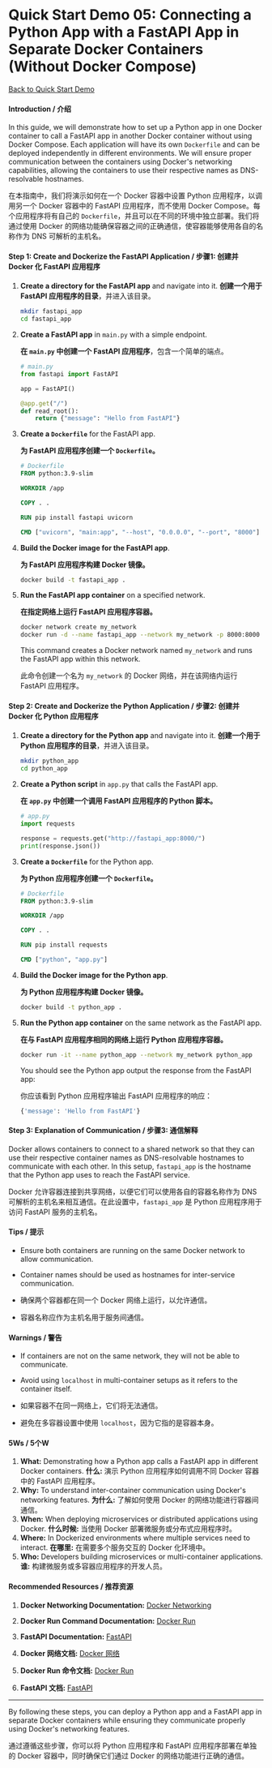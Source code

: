 # Quick Start Demo 05: Connecting a Python App with a FastAPI App in Separate Docker Containers (Without Docker Compose)

[Back to Quick Start Demo](https://github.com/uwspstar/20-Day-Challenge-List/blob/main/Docker/Quick%20Start%20Demo.md)

#### Introduction / 介绍

In this guide, we will demonstrate how to set up a Python app in one Docker container to call a FastAPI app in another Docker container without using Docker Compose. Each application will have its own `Dockerfile` and can be deployed independently in different environments. We will ensure proper communication between the containers using Docker's networking capabilities, allowing the containers to use their respective names as DNS-resolvable hostnames.

在本指南中，我们将演示如何在一个 Docker 容器中设置 Python 应用程序，以调用另一个 Docker 容器中的 FastAPI 应用程序，而不使用 Docker Compose。每个应用程序将有自己的 `Dockerfile`，并且可以在不同的环境中独立部署。我们将通过使用 Docker 的网络功能确保容器之间的正确通信，使容器能够使用各自的名称作为 DNS 可解析的主机名。

#### Step 1: Create and Dockerize the FastAPI Application / 步骤1: 创建并 Docker 化 FastAPI 应用程序

1. **Create a directory for the FastAPI app** and navigate into it.
   **创建一个用于 FastAPI 应用程序的目录**，并进入该目录。

   ```bash
   mkdir fastapi_app
   cd fastapi_app
   ```

2. **Create a FastAPI app** in `main.py` with a simple endpoint.

   **在 `main.py` 中创建一个 FastAPI 应用程序**，包含一个简单的端点。

   ```python
   # main.py
   from fastapi import FastAPI

   app = FastAPI()

   @app.get("/")
   def read_root():
       return {"message": "Hello from FastAPI"}
   ```

3. **Create a `Dockerfile`** for the FastAPI app.

   **为 FastAPI 应用程序创建一个 `Dockerfile`。**

   ```dockerfile
   # Dockerfile
   FROM python:3.9-slim

   WORKDIR /app

   COPY . .

   RUN pip install fastapi uvicorn

   CMD ["uvicorn", "main:app", "--host", "0.0.0.0", "--port", "8000"]
   ```

4. **Build the Docker image for the FastAPI app**.

   **为 FastAPI 应用程序构建 Docker 镜像。**

   ```bash
   docker build -t fastapi_app .
   ```

5. **Run the FastAPI app container** on a specified network.

   **在指定网络上运行 FastAPI 应用程序容器。**

   ```bash
   docker network create my_network
   docker run -d --name fastapi_app --network my_network -p 8000:8000 fastapi_app
   ```

   This command creates a Docker network named `my_network` and runs the FastAPI app within this network.

   此命令创建一个名为 `my_network` 的 Docker 网络，并在该网络内运行 FastAPI 应用程序。

#### Step 2: Create and Dockerize the Python Application / 步骤2: 创建并 Docker 化 Python 应用程序

1. **Create a directory for the Python app** and navigate into it.
   **创建一个用于 Python 应用程序的目录**，并进入该目录。

   ```bash
   mkdir python_app
   cd python_app
   ```

2. **Create a Python script** in `app.py` that calls the FastAPI app.

   **在 `app.py` 中创建一个调用 FastAPI 应用程序的 Python 脚本。**

   ```python
   # app.py
   import requests

   response = requests.get("http://fastapi_app:8000/")
   print(response.json())
   ```

3. **Create a `Dockerfile`** for the Python app.

   **为 Python 应用程序创建一个 `Dockerfile`。**

   ```dockerfile
   # Dockerfile
   FROM python:3.9-slim

   WORKDIR /app

   COPY . .

   RUN pip install requests

   CMD ["python", "app.py"]
   ```

4. **Build the Docker image for the Python app**.

   **为 Python 应用程序构建 Docker 镜像。**

   ```bash
   docker build -t python_app .
   ```

5. **Run the Python app container** on the same network as the FastAPI app.

   **在与 FastAPI 应用程序相同的网络上运行 Python 应用程序容器。**

   ```bash
   docker run -it --name python_app --network my_network python_app
   ```

   You should see the Python app output the response from the FastAPI app:

   你应该看到 Python 应用程序输出 FastAPI 应用程序的响应：

   ```bash
   {'message': 'Hello from FastAPI'}
   ```

#### Step 3: Explanation of Communication / 步骤3: 通信解释

Docker allows containers to connect to a shared network so that they can use their respective container names as DNS-resolvable hostnames to communicate with each other. In this setup, `fastapi_app` is the hostname that the Python app uses to reach the FastAPI service.

Docker 允许容器连接到共享网络，以便它们可以使用各自的容器名称作为 DNS 可解析的主机名来相互通信。在此设置中，`fastapi_app` 是 Python 应用程序用于访问 FastAPI 服务的主机名。

#### Tips / 提示

- Ensure both containers are running on the same Docker network to allow communication.
- Container names should be used as hostnames for inter-service communication.

- 确保两个容器都在同一个 Docker 网络上运行，以允许通信。
- 容器名称应作为主机名用于服务间通信。

#### Warnings / 警告

- If containers are not on the same network, they will not be able to communicate.
- Avoid using `localhost` in multi-container setups as it refers to the container itself.

- 如果容器不在同一网络上，它们将无法通信。
- 避免在多容器设置中使用 `localhost`，因为它指的是容器本身。

#### 5Ws / 5个W

1. **What:** Demonstrating how a Python app calls a FastAPI app in different Docker containers.
   **什么:** 演示 Python 应用程序如何调用不同 Docker 容器中的 FastAPI 应用程序。
2. **Why:** To understand inter-container communication using Docker's networking features.
   **为什么:** 了解如何使用 Docker 的网络功能进行容器间通信。
3. **When:** When deploying microservices or distributed applications using Docker.
   **什么时候:** 当使用 Docker 部署微服务或分布式应用程序时。
4. **Where:** In Dockerized environments where multiple services need to interact.
   **在哪里:** 在需要多个服务交互的 Docker 化环境中。
5. **Who:** Developers building microservices or multi-container applications.
   **谁:** 构建微服务或多容器应用程序的开发人员。

#### Recommended Resources / 推荐资源

1. **Docker Networking Documentation:** [Docker Networking](https://docs.docker.com/network/)
2. **Docker Run Command Documentation:** [Docker Run](https://docs.docker.com/engine/reference/run/)
3. **FastAPI Documentation:** [FastAPI](https://fastapi.tiangolo.com/)

1. **Docker 网络文档:** [Docker 网络](https://docs.docker.com/network/)
2. **Docker Run 命令文档:** [Docker Run](https://docs.docker.com/engine/reference/run/)
3. **FastAPI 文档:** [FastAPI](https://fastapi.tiangolo.com/)

---

By following these steps, you can deploy a Python app and a FastAPI app in separate Docker containers while ensuring they communicate properly using Docker's networking features.

通过遵循这些步骤，你可以将 Python 应用程序和 FastAPI 应用程序部署在单独的 Docker 容器中，同时确保它们通过 Docker 的网络功能进行正确的通信。
